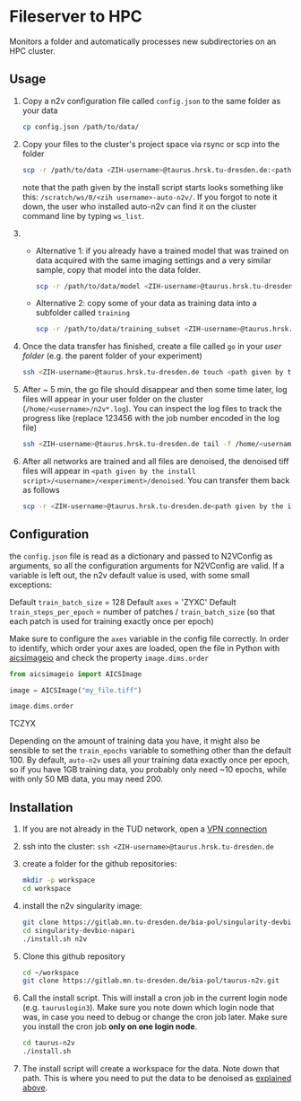 # Fileserver to HPC

Monitors a folder and automatically processes new subdirectories on an HPC cluster.

## Usage

1. Copy a n2v configuration file called `config.json` to the same folder as your data

   ```bash
   cp config.json /path/to/data/
   ```

2. Copy your files to the cluster's project space via rsync or scp into the folder

   ```bash
   scp -r /path/to/data <ZIH-username>@taurus.hrsk.tu-dresden.de:<path given by the install script>/<username>/<experiment>`
   ```

   note that the path given by the install script starts looks something like this: `/scratch/ws/0/<zih username>-auto-n2v/`. If you forgot to note it down, the user who installed auto-n2v can find it on the cluster command line by typing `ws_list`.
3.
   * Alternative 1: if you already have a trained model that was trained on data acquired with the same imaging settings and a very similar sample, copy that model into the data folder.

     ```bash
     scp -r /path/to/data/model <ZIH-username>@taurus.hrsk.tu-dresden.de:<path given by the install script>/<username>/<experiment>/
     ```

   * Alternative 2: copy some of your data as training data into a subfolder called `training`

     ```bash
     scp -r /path/to/data/training_subset <ZIH-username>@taurus.hrsk.tu-dresden.de:<path given by the install script>/<username>/<experiment>/training
     ```

4. Once the data transfer has finished, create a file called `go` in your *user folder* (e.g. the parent folder of your experiment)

    ```bash
    ssh <ZIH-username>@taurus.hrsk.tu-dresden.de touch <path given by the install script>/<username>/go
    ```

5. After ~ 5 min, the go file should disappear and then some time later, log files will appear in your user folder on the cluster (`/home/<username>/n2v*.log`). You can inspect the log files to track the progress like (replace 123456 with the job number encoded in the log file)

   ```bash
   ssh <ZIH-username>@taurus.hrsk.tu-dresden.de tail -f /home/<username>/n2v-123456.log
   ```

6. After all networks are trained and all files are denoised, the denoised tiff files will appear in `<path given by the install script>/<username>/<experiment>/denoised`. You can transfer them back as follows

   ```bash
   scp -r <ZIH-username>@taurus.hrsk.tu-dresden.de<path given by the install script>/<username>/<experiment>/denoised /path/to/data/
   ```

## Configuration

the `config.json` file is read as a dictionary and passed to N2VConfig as arguments, so all the configuration arguments for N2VConfig are valid. If a variable is left out, the n2v default value is used, with some small exceptions:

Default `train_batch_size` = 128
Default `axes` = 'ZYXC'
Default `train_steps_per_epoch` = number of patches / `train_batch_size` (so that each patch is used for training exactly once per epoch)

Make sure to configure the `axes` variable in the config file correctly. In order to identify, which order your axes are loaded, open the file in Python with [aicsimageio](https://github.com/AllenCellModeling/aicsimageio) and check the property `image.dims.order`

```python
from aicsimageio import AICSImage

image = AICSImage("my_file.tiff")

image.dims.order
```

TCZYX

Depending on the amount of training data you have, it might also be sensible to set the `train_epochs` variable to something other than the default 100. By default, `auto-n2v` uses all your training data exactly once per epoch, so if you have 1GB training data, you probably only need ~10 epochs, while with only 50 MB data, you may need 200.

## Installation

1. If you are not already in the TUD network, open a [VPN connection](https://tu-dresden.de/zih/dienste/service-katalog/arbeitsumgebung/zugang_datennetz/vpn/openvpn)
2. ssh into the cluster: `ssh <ZIH-username>@taurus.hrsk.tu-dresden.de`
3. create a folder for the github repositories:

   ```bash
   mkdir -p workspace
   cd workspace
   ```

4. install the n2v singularity image:

   ```bash
   git clone https://gitlab.mn.tu-dresden.de/bia-pol/singularity-devbio-napari.git
   cd singularity-devbio-napari
   ./install.sh n2v
   ```

5. Clone this github repository

   ```bash
   cd ~/workspace
   git clone https://gitlab.mn.tu-dresden.de/bia-pol/taurus-n2v.git
   ```

6. Call the install script. This will install a cron job in the current login node (e.g. `tauruslogin3`). Make sure you note down which login node that was, in case you need to debug or change the cron job later. Make sure you install the cron job **only on one login node**.

   ```bash
   cd taurus-n2v
   ./install.sh
   ```

7. The install script will create a workspace for the data. Note down that path. This is where you need to put the data to be denoised as [explained above](#usage).
